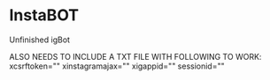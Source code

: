 # InstaBOT

Unfinished igBot

ALSO NEEDS TO INCLUDE A TXT FILE WITH FOLLOWING TO WORK:
xcsrftoken=""
xinstagramajax=""
xigappid=""
sessionid=""
